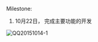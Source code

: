 
Milestone:
1. 10月22日， 完成主要功能的开发


![QQ20151014-1](http://code.sohochina.com/soho3q/api-cms/uploads/526af5fef324e2b24623b1fe627ff0a2/QQ20151014-1.png)

